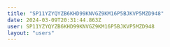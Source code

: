 ```yaml
---
title: "SP11YZYQYZB6KHD99KNVGZ9KM16P5BJKVP5MZD948"
date: 2024-03-09T20:31:44.863Z
user: SP11YZYQYZB6KHD99KNVGZ9KM16P5BJKVP5MZD948
layout: "users"
---
```

    